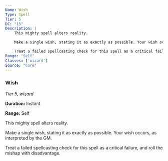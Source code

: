 ```yaml
---
Name: Wish
Type: Spell
Tier: 5
DC: "15"
Description: |
    This mighty spell alters reality.

    Make a single wish, stating it as exactly as possible. Your wish occurs, as interpreted by the GM.

    Treat a failed spellcasting check for this spell as a critical failure, and roll the mishap with disadvantage.Duration: "Instant"
Range: "Self"
Classes: ['wizard']
Source: "Core"
---
```


### Wish

_Tier 5, wizard_

**Duration:** Instant

**Range:** Self

This mighty spell alters reality.

Make a single wish, stating it as exactly as possible. Your wish occurs, as interpreted by the GM.

Treat a failed spellcasting check for this spell as a critical failure, and roll the mishap with disadvantage.


